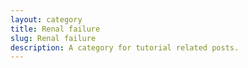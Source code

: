 ```yaml
---
layout: category
title: Renal failure
slug: Renal failure
description: A category for tutorial related posts.
---
```

